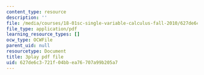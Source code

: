 ```yaml
---
content_type: resource
description: ''
file: /media/courses/18-01sc-single-variable-calculus-fall-2010/627de6c3721f04bbea76707a99b205a7_PNTnmH6jsRI.pdf
file_type: application/pdf
learning_resource_types: []
ocw_type: OCWFile
parent_uid: null
resourcetype: Document
title: 3play pdf file
uid: 627de6c3-721f-04bb-ea76-707a99b205a7
---
```

